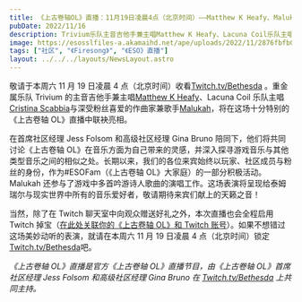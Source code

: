 ```yaml
---
title: 《上古卷轴OL》直播：11月19日凌晨4点（北京时间）——Matthew K Heafy、Malukah和Cristina Scabbia将出席献声！
pubDate: 2022/11/16
description: Trivium乐队主音吉他手兼主唱Matthew K Heafy、Lacuna Coil乐队主唱Cristina Scabbia，以及作曲家兼歌手Malukah将在节目中畅谈《上古卷轴》与其他话题！
image: https://esosslfiles-a.akamaihd.net/ape/uploads/2022/11/2876fbfb0740841c0247996d6bc6c62d.jpg
tags: ["社区", "《Firesong》", "《ESO》直播"]
layout: ../../../layouts/NewsLayout.astro
---
```


敬请于本周六 11 月 19 日凌晨 4 点（北京时间）收看[Twitch.tv/Bethesda](https://www.twitch.tv/Bethesda) 。重金属乐队 Trivium
的主音吉他手兼主唱[Matthew K Heafy](https://twitter.com/matthewkheafy)、Lacuna Coil
乐队主唱[Cristina Scabbia](https://twitter.com/MissScabbia)与深受粉丝喜爱的作曲家兼歌手[Malukah](https://twitter.com/malukah)，将在这场十分特别的《上古卷轴
OL》直播中联袂亮相。

在首席社区经理 Jess Folsom 和高级社区经理 Gina Bruno 陪同下，他们将共同讨论《上古卷轴
OL》在音乐方面为自己带来的灵感，并深入探寻游戏音乐与其他类型音乐之间的相似之处。长期以来，我们的各位来宾始终以玩家、社区成员与粉丝的身份，作为#ESOFam（《上古卷轴 OL》大家庭）的一部分积极活动。Malukah
还参与了游戏中多首吟游诗人歌曲的演唱工作。这场表演将呈现给泰姆瑞尔与现实世界中所有的音乐爱好者，敬请期待来宾们献上的天籁之音！

当然，除了在 Twitch 聊天室中向观众赠送好礼之外，本次直播也会全程启用 Twitch
掉宝（[在此处关联你的《上古卷轴 OL》和 Twitch 账号](https://help.elderscrollsonline.com/app/answers/detail/a_id/41809/)）。如果不想错过这场美妙动听的表演，就请在本周六
11 月 19 日凌晨 4 点（北京时间）锁定[Twitch.tv/Bethesda](https://www.twitch.tv/Bethesda)吧。

_《上古卷轴 OL》直播是官方《上古卷轴 OL》直播节目，由《上古卷轴 OL》首席社区经理 Jess Folsom 和高级社区经理 Gina Bruno 在_
[_Twitch.tv/Bethesda_](https://www.twitch.tv/bethesda) _上共同主持。_
